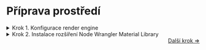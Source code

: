 # Příprava prostředí
<details>
<summary>Krok 1. Konfigurace render engine</summary>
  
**Otevřete na svém počítači Blender** a jako první by jste měli vidět toto základní rozpoložení:
![Základní rozpoložení](https://github.com/user-attachments/assets/1beefad8-bfb7-4aa6-8723-c254f48c9007)
<br>
Dále vyberte v pravé liště možnost **Render** a v první možnosti 
**Render engine** jej změnte z EEVEE na **Cycles**.
<br>
<div align="center">
<img
  src="https://github.com/user-attachments/assets/ac61b7ed-f462-429e-81e8-172bc7a10fe2"
  alt="Renderovací konfigurace"
  width="75%"
  align="middle"
/> </div>
<br>
Tímto krokem jste změnili render engine, který bude blender využívat. Cycles je vhodnější pro renderování realismu. Je ale hardwarově více náročný proto se nedivte, když váš render nebude trvat pár sekund jako v EEVEE, ale několik minut (a nebo hodin 😱 u náročnějších scén!)
</details>

<details> 
<summary> Krok 2. Instalace rozšíření Node Wrangler Material Library </summary>

_Pokud již máte tato rozšíření aktivována, přeskočte tento krok._

Otevřete v horní liště možnost **Upravit** a zvolte **⚙️ Předvolby...** (alternativně můžete zmáčnkout klávesy **Ctrl + ,**)
<div align="center">
<img
  src="https://github.com/user-attachments/assets/70fe738c-c03a-4219-b33e-87aa207ca570"
  alt="Předvolby"
  width="75%"
  align="middle"
/> </div>
<br>

V následujícím okně vyberte na levé straně záložku **Rozšíření** a tam vyhledejte a následně zaklikněte rozšíření **Node Wrangler**. 
<br>
<div align="center">
<img
  src="https://github.com/user-attachments/assets/95433d28-5ea3-4857-8766-19f26919ced8"
  alt="Předvolby"
  width="75%"
  align="middle"
/> </div>
<br>

Toto rozšíření umožňuje příjemnější práci s uzly (nodes) v dalších krocích.
<br>

Potom ve stejém okně vyberte záložku **Get Extensions** a zde vyhledejte a **nainstalujte** (tlačítkem _install_) rozšíření **Material Library**.
<div align="center">
<img
  src="https://github.com/user-attachments/assets/631d54a0-43fe-4e2b-9a20-2b2948be4d60"
  alt="Předvolby"
  width="75%"
  align="middle"
/> </div>
<br>

Toto rozšíření umožňuje ukládání materiálů a jejich používání napříč různými projekty.
<br>

Následně ve vrchní liště vyberte **Shading**, a nový materiál se vám sám vytvoří.
Teď už je váš program připraven a můžeme se pustit do tvorby materiálů!

</details>

<div align="right">
<a href="https://github.com/Milimar16/Blender-realisticke-povrchy/blob/main/Zrno%20oceli.md">Další krok =></a>
 </div>

